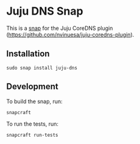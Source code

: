 Juju DNS Snap
=============

This is a [snap](https://snapcraft.io/) for the Juju CoreDNS plugin (https://github.com/nvinuesa/juju-coredns-plugin).

## Installation

    sudo snap install juju-dns

## Development

To build the snap, run:

    snapcraft

To run the tests, run:

    snapcraft run-tests
